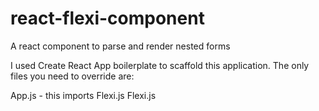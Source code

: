 # react-flexi-component
A react component to parse and render nested forms

I used Create React App boilerplate to scaffold this application. The only files you need to override are:


App.js - this imports Flexi.js
Flexi.js
